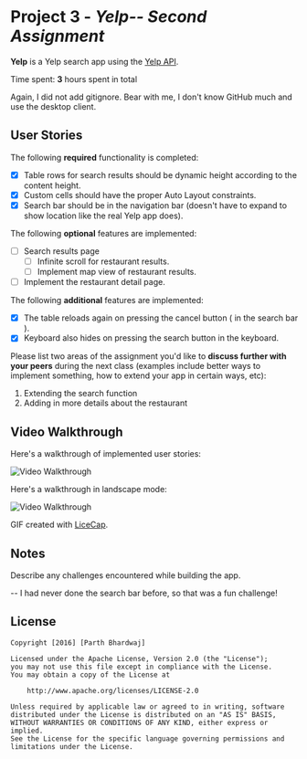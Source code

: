 # Project 3 - *Yelp-- Second Assignment*

**Yelp** is a Yelp search app using the [Yelp API](http://www.yelp.com/developers/documentation/v2/search_api).

Time spent: **3** hours spent in total

Again, I did not add gitignore. Bear with me, I don't know GitHub much and use the desktop client.

## User Stories

The following **required** functionality is completed:

- [X] Table rows for search results should be dynamic height according to the content height.
- [X] Custom cells should have the proper Auto Layout constraints.
- [X] Search bar should be in the navigation bar (doesn't have to expand to show location like the real Yelp app does).

The following **optional** features are implemented:

- [ ] Search results page
   - [ ] Infinite scroll for restaurant results.
   - [ ] Implement map view of restaurant results.
- [ ] Implement the restaurant detail page.

The following **additional** features are implemented:

- [X] The table reloads again on pressing the cancel button ( in the search bar ).
- [X] Keyboard also hides on pressing the search button in the keyboard.

Please list two areas of the assignment you'd like to **discuss further with your peers** during the next class (examples include better ways to implement something, how to extend your app in certain ways, etc):

1.  Extending the search function
2.  Adding in more details about the restaurant

## Video Walkthrough 

Here's a walkthrough of implemented user stories:

<img src='http://i.imgur.com/9IlAHaq.gif' title='Video Walkthrough' width='' alt='Video Walkthrough' />

Here's a walkthrough in landscape mode: 

<img src='http://i.imgur.com/deyTnAu.gif' title='Video Walkthrough' width='' alt='Video Walkthrough' />


GIF created with [LiceCap](http://www.cockos.com/licecap/).

## Notes

Describe any challenges encountered while building the app.

-- I had never done the search bar before, so that was a fun challenge!

## License

    Copyright [2016] [Parth Bhardwaj]

    Licensed under the Apache License, Version 2.0 (the "License");
    you may not use this file except in compliance with the License.
    You may obtain a copy of the License at

        http://www.apache.org/licenses/LICENSE-2.0

    Unless required by applicable law or agreed to in writing, software
    distributed under the License is distributed on an "AS IS" BASIS,
    WITHOUT WARRANTIES OR CONDITIONS OF ANY KIND, either express or implied.
    See the License for the specific language governing permissions and
    limitations under the License.
